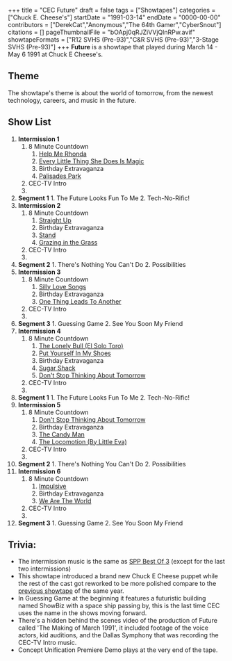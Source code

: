 +++
title = "CEC Future"
draft = false
tags = ["Showtapes"]
categories = ["Chuck E. Cheese's"]
startDate = "1991-03-14"
endDate = "0000-00-00"
contributors = ["DerekCat","Anonymous","The 64th Gamer","CyberSnout"]
citations = []
pageThumbnailFile = "bOApj0qRJZiVVjQlnRPw.avif"
showtapeFormats = ["R12 SVHS (Pre-93)","C&R SVHS (Pre-93)","3-Stage SVHS (Pre-93)"]
+++
**Future** is a showtape that played during March 14 - May 6 1991 at Chuck E Cheese's.

## Theme

The showtape's theme is about the world of tomorrow, from the newest technology, careers, and music in the future.

## Show List

1.  **Intermission 1**
    1.  8 Minute Countdown
        1.  [Help Me Rhonda](https://en.wikipedia.org/wiki/Help_Me,_Rhonda)
        2.  [Every Little Thing She Does Is Magic](https://en.wikipedia.org/wiki/Every_Little_Thing_She_Does_Is_Magic)
        3.  Birthday Extravaganza
        4.  [Palisades Park](https://en.wikipedia.org/wiki/Palisades_Park_(Freddy_Cannon_song))
    2.  CEC-TV Intro
    3.  
2.   **Segment 1**
    1.  The Future Looks Fun To Me
    2.  Tech-No-Rific!
3.  **Intermission 2**
    1.  8 Minute Countdown
        1.  [Straight Up](https://en.wikipedia.org/wiki/Straight_Up_(Paula_Abdul_song))
        2.  Birthday Extravaganza
        3.  [Stand](https://en.wikipedia.org/wiki/Stand_(R.E.M._song))
        4.  [Grazing in the Grass](https://en.wikipedia.org/wiki/The_Promise_of_a_Future)
    2.  CEC-TV Intro
    3.  
4.   **Segment 2**
    1.  There's Nothing You Can't Do
    2.  Possibilities
5.  **Intermission 3**
    1.  8 Minute Countdown
        1.  [Silly Love Songs](https://en.wikipedia.org/wiki/Silly_Love_Songs)
        2.  Birthday Extravaganza
        3.  [One Thing Leads To Another](https://en.wikipedia.org/wiki/One_Thing_Leads_to_Another)
    2.  CEC-TV Intro
    3.  
6.   **Segment 3**
    1.  Guessing Game
    2.  See You Soon My Friend
7.  **Intermission 4**
    1.  8 Minute Countdown
        1.  [The Lonely Bull (El Solo Toro)](https://en.wikipedia.org/wiki/The_Lonely_Bull)
        2.  [Put Yourself In My Shoes](https://en.wikipedia.org/wiki/Put_Yourself_in_My_Shoes)
        3.  Birthday Extravaganza
        4.  [Sugar Shack](https://en.wikipedia.org/wiki/Sugar_Shack)
        5.  [Don't Stop Thinking About Tomorrow](https://en.wikipedia.org/wiki/Don%27t_Stop_(Fleetwood_Mac_song))
    2.  CEC-TV Intro
    3.  
8.   **Segment 1**
    1.  The Future Looks Fun To Me
    2.  Tech-No-Rific!
9.  **Intermission 5**
    1.  8 Minute Countdown
        1.  [Don't Stop Thinking About Tomorrow](https://en.wikipedia.org/wiki/Don%27t_Stop_(Fleetwood_Mac_song))
        2.  Birthday Extravaganza
        3.  [The Candy Man](https://en.wikipedia.org/wiki/Sammy_Davis_Jr._Now)
        4.  [The Locomotion (By Little Eva)](https://en.wikipedia.org/wiki/The_Loco-Motion)
    2.  CEC-TV Intro
    3.  
10.  **Segment 2**
    1.  There's Nothing You Can't Do
    2.  Possibilities
11. **Intermission 6**
    1.  8 Minute Countdown
        1.  [Impulsive](https://en.wikipedia.org/wiki/Impulsive_(song))
        2.  Birthday Extravaganza
        3.  [We Are The World](https://en.wikipedia.org/wiki/We_Are_the_World)
    2.  CEC-TV Intro
    3.  
12.  **Segment 3**
    1.  Guessing Game
    2.  See You Soon My Friend

## Trivia:

- The intermission music is the same as [SPP Best Of 3](https://decodedocdigitize.miraheze.org/wiki/SPP_Best_Of_3_/_Wave_Bday) (except for the last two intermissions)
- This showtape introduced a brand new Chuck E Cheese puppet while the rest of the cast got reworked to be more polished compare to the [previous showtape](https://decodedocdigitize.miraheze.org/wiki/CEC_Jan_%2791) of the same year.
- In Guessing Game at the beginning it features a futuristic building named ShowBiz with a space ship passing by, this is the last time CEC uses the name in the shows moving forward.
- There's a hidden behind the scenes video of the production of Future called 'The Making of March 1991', it included footage of the voice actors, kid auditions, and the Dallas Symphony that was recording the CEC-TV Intro music.
- Concept Unification Premiere Demo plays at the very end of the tape.
